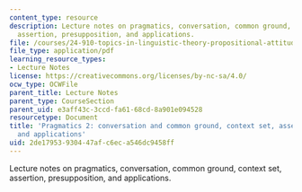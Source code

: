 ```yaml
---
content_type: resource
description: Lecture notes on pragmatics, conversation, common ground, context set,
  assertion, presupposition, and applications.
file: /courses/24-910-topics-in-linguistic-theory-propositional-attitudes-spring-2009/2de17953930447afc6eca546dc9458ff_MIT24_910s09_lec09.pdf
file_type: application/pdf
learning_resource_types:
- Lecture Notes
license: https://creativecommons.org/licenses/by-nc-sa/4.0/
ocw_type: OCWFile
parent_title: Lecture Notes
parent_type: CourseSection
parent_uid: e3aff43c-3ccd-fa61-68cd-8a901e094528
resourcetype: Document
title: 'Pragmatics 2: conversation and common ground, context set, assertion, presupposition,
  and applications'
uid: 2de17953-9304-47af-c6ec-a546dc9458ff
---
```

Lecture notes on pragmatics, conversation, common ground, context set, assertion, presupposition, and applications.
